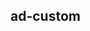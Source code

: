 ## ad-custom

<!-- UTSCOMJSON.ad-custom.description -->

<!-- UTSCOMJSON.ad-custom.compatibility -->

<!-- UTSCOMJSON.ad-custom.attribute -->

<!-- UTSCOMJSON.ad-custom.event -->

<!-- UTSCOMJSON.ad-custom.component_type -->

<!-- UTSCOMJSON.ad-custom.children -->

<!-- UTSCOMJSON.ad-custom.example -->

<!-- UTSCOMJSON.ad-custom.reference -->

